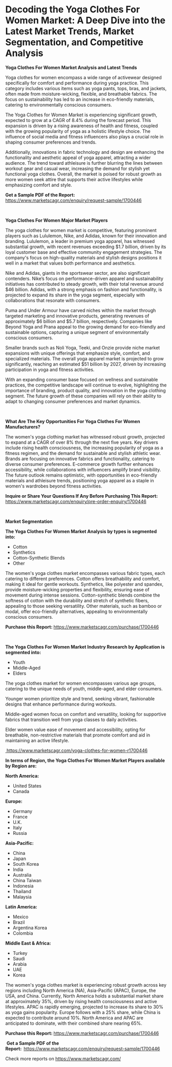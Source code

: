 <p><h1>Decoding the Yoga Clothes For Women Market: A Deep Dive into the Latest Market Trends, Market Segmentation, and Competitive Analysis</h1></p><p><strong>Yoga Clothes For Women Market Analysis and Latest Trends</strong></p>
<p><p>Yoga clothes for women encompass a wide range of activewear designed specifically for comfort and performance during yoga practice. This category includes various items such as yoga pants, tops, bras, and jackets, often made from moisture-wicking, flexible, and breathable fabrics. The focus on sustainability has led to an increase in eco-friendly materials, catering to environmentally conscious consumers.</p><p>The Yoga Clothes for Women Market is experiencing significant growth, expected to grow at a CAGR of 8.4% during the forecast period. This expansion is driven by a rising awareness of health and fitness, coupled with the growing popularity of yoga as a holistic lifestyle choice. The influence of social media and fitness influencers also plays a crucial role in shaping consumer preferences and trends.</p><p>Additionally, innovations in fabric technology and design are enhancing the functionality and aesthetic appeal of yoga apparel, attracting a wider audience. The trend toward athleisure is further blurring the lines between workout gear and casual wear, increasing the demand for stylish yet functional yoga clothes. Overall, the market is poised for robust growth as more women seek attire that supports their active lifestyles while emphasizing comfort and style.</p></p>
<p><strong>Get a Sample PDF of the Report:&nbsp;</strong> <a href="https://www.marketscagr.com/enquiry/request-sample/1700446?utm_campaign=2314&utm_medium=2&utm_source=Github&utm_content=ia&utm_term=08022025&utm_id=yoga-clothes-for-women">https://www.marketscagr.com/enquiry/request-sample/1700446</a></p>
<p>&nbsp;</p>
<p><strong>Yoga Clothes For Women Major Market Players</strong></p>
<p><p>The yoga clothes for women market is competitive, featuring prominent players such as Lululemon, Nike, and Adidas, known for their innovation and branding. Lululemon, a leader in premium yoga apparel, has witnessed substantial growth, with recent revenues exceeding $1.7 billion, driven by its loyal customer base and effective community engagement strategies. The company's focus on high-quality materials and stylish designs positions it well in a market that values both performance and aesthetics.</p><p>Nike and Adidas, giants in the sportswear sector, are also significant contenders. Nike’s focus on performance-driven apparel and sustainability initiatives has contributed to steady growth, with their total revenue around $46 billion. Adidas, with a strong emphasis on fashion and functionality, is projected to expand its share in the yoga segment, especially with collaborations that resonate with consumers.</p><p>Puma and Under Armour have carved niches within the market through targeted marketing and innovative products, generating revenues of approximately $6 billion and $5.7 billion, respectively. Companies like Beyond Yoga and Prana appeal to the growing demand for eco-friendly and sustainable options, capturing a unique segment of environmentally conscious consumers.</p><p>Smaller brands such as Noli Yoga, Teeki, and Onzie provide niche market expansions with unique offerings that emphasize style, comfort, and specialized materials. The overall yoga apparel market is projected to grow significantly, reaching an estimated $51 billion by 2027, driven by increasing participation in yoga and fitness activities.</p><p>With an expanding consumer base focused on wellness and sustainable practices, the competitive landscape will continue to evolve, highlighting the importance of branding, product quality, and innovation in the yoga clothing segment. The future growth of these companies will rely on their ability to adapt to changing consumer preferences and market dynamics.</p></p>
<p>&nbsp;</p>
<p><strong>What Are The Key Opportunities For Yoga Clothes For Women Manufacturers?</strong></p>
<p><p>The women's yoga clothing market has witnessed robust growth, projected to expand at a CAGR of over 8% through the next five years. Key drivers include rising health consciousness, the increasing popularity of yoga as a fitness regimen, and the demand for sustainable and stylish athletic wear. Brands are focusing on innovative fabrics and functionality, catering to diverse consumer preferences. E-commerce growth further enhances accessibility, while collaborations with influencers amplify brand visibility. The future outlook remains optimistic, with opportunities in eco-friendly materials and athleisure trends, positioning yoga apparel as a staple in women's wardrobes beyond fitness activities.</p></p>
<p><strong>Inquire or Share Your Questions If Any Before Purchasing This Report:</strong> <a href="https://www.marketscagr.com/enquiry/pre-order-enquiry/1700446?utm_campaign=2314&utm_medium=2&utm_source=Github&utm_content=ia&utm_term=08022025&utm_id=yoga-clothes-for-women">https://www.marketscagr.com/enquiry/pre-order-enquiry/1700446</a></p>
<p>&nbsp;</p>
<p><strong>Market Segmentation</strong></p>
<p><strong>The Yoga Clothes For Women Market Analysis by types is segmented into:</strong></p>
<p><ul><li>Cotton</li><li>Synthetics</li><li>Cotton-Synthetic Blends</li><li>Other</li></ul></p>
<p><p>The women's yoga clothes market encompasses various fabric types, each catering to different preferences. Cotton offers breathability and comfort, making it ideal for gentle workouts. Synthetics, like polyester and spandex, provide moisture-wicking properties and flexibility, ensuring ease of movement during intense sessions. Cotton-synthetic blends combine the softness of cotton with the durability and stretch of synthetic fibers, appealing to those seeking versatility. Other materials, such as bamboo or modal, offer eco-friendly alternatives, appealing to environmentally conscious consumers.</p></p>
<p><strong>Purchase this Report:&nbsp;</strong><a href="https://www.marketscagr.com/purchase/1700446?utm_campaign=2314&utm_medium=2&utm_source=Github&utm_content=ia&utm_term=08022025&utm_id=yoga-clothes-for-women">https://www.marketscagr.com/purchase/1700446</a></p>
<p>&nbsp;</p>
<p><strong>The Yoga Clothes For Women Market Industry Research by Application is segmented into:</strong></p>
<p><ul><li>Youth</li><li>Middle-Aged</li><li>Elders</li></ul></p>
<p><p>The yoga clothes market for women encompasses various age groups, catering to the unique needs of youth, middle-aged, and elder consumers. </p><p>Younger women prioritize style and trend, seeking vibrant, fashionable designs that enhance performance during workouts. </p><p>Middle-aged women focus on comfort and versatility, looking for supportive fabrics that transition well from yoga classes to daily activities. </p><p>Elder women value ease of movement and accessibility, opting for breathable, non-restrictive materials that promote comfort and aid in maintaining an active lifestyle.</p></p>
<p><a href="https://www.marketscagr.com/yoga-clothes-for-women-r1700446?utm_campaign=2314&utm_medium=2&utm_source=Github&utm_content=ia&utm_term=08022025&utm_id=yoga-clothes-for-women">&nbsp;https://www.marketscagr.com/yoga-clothes-for-women-r1700446</a></p>
<p><strong>In terms of Region, the Yoga Clothes For Women Market Players available by Region are:</strong></p>
<p>
    <p> <strong> North America: </strong>
        <ul>
            <li>United States</li>
            <li>Canada</li>
        </ul>
        </p> 
    <p> <strong> Europe: </strong>
        <ul>
            <li>Germany</li>
            <li>France</li>
            <li>U.K.</li>
            <li>Italy</li>
            <li>Russia</li>
        </ul>
        </p> 
    <p> <strong> Asia-Pacific: </strong>
        <ul>
            <li>China</li>
            <li>Japan</li>
            <li>South Korea</li>
            <li>India</li>
            <li>Australia</li>
            <li>China Taiwan</li>
            <li>Indonesia</li>
            <li>Thailand</li>
            <li>Malaysia</li>
        </ul>
        </p> 
    <p> <strong> Latin America: </strong>
        <ul>
            <li>Mexico</li>
            <li>Brazil</li>
            <li>Argentina Korea</li>
            <li>Colombia</li>
        </ul>
        </p> 
    <p> <strong> Middle East & Africa: </strong>
        <ul>
            <li>Turkey</li>
            <li>Saudi</li>
            <li>Arabia</li>
            <li>UAE</li>
            <li>Korea</li>
        </ul>
    </p>
    </p>
<p><p>The women's yoga clothes market is experiencing robust growth across key regions including North America (NA), Asia-Pacific (APAC), Europe, the USA, and China. Currently, North America holds a substantial market share at approximately 35%, driven by rising health consciousness and active lifestyles. APAC is rapidly emerging, projected to increase its share to 30% as yoga gains popularity. Europe follows with a 25% share, while China is expected to contribute around 10%. North America and APAC are anticipated to dominate, with their combined share nearing 65%.</p></p>
<p><strong>Purchase this Report: </strong><a href="https://www.marketscagr.com/purchase/1700446?utm_campaign=2314&utm_medium=2&utm_source=Github&utm_content=ia&utm_term=08022025&utm_id=yoga-clothes-for-women">https://www.marketscagr.com/purchase/1700446</a></p>
<p>&nbsp;<strong>Get a Sample PDF of the Report:&nbsp;&nbsp;</strong><a href="https://www.marketscagr.com/enquiry/request-sample/1700446?utm_campaign=2314&utm_medium=2&utm_source=Github&utm_content=ia&utm_term=08022025&utm_id=yoga-clothes-for-women">https://www.marketscagr.com/enquiry/request-sample/1700446</a></p>
<p><strong></strong></p>
<p>Check more reports on <a href="https://www.marketscagr.com/?utm_campaign=2314&utm_medium=2&utm_source=Github&utm_content=ia&utm_term=08022025&utm_id=yoga-clothes-for-women">https://www.marketscagr.com/</a></p>